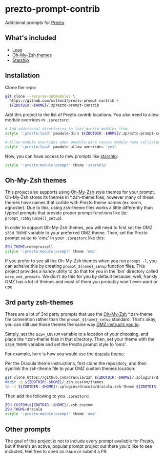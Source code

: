 # prezto-prompt-contrib

Additional prompts for [Prezto][prezto]

## What's included

- [Lean][lean]
- [Oh-My-Zsh themes][omz-themes]
- [Starship][starship]

## Installation

Clone the repo:

```zsh
git clone --recurse-submodules \
  https://github.com/mattmc3/prezto-prompt-contrib \
  ${ZDOTDIR:-$HOME}/.zprezto-prompt-contrib
```

Add this project to the list of Prezto contrib locations. You also need to
allow module overrides in `.zpreztorc`:

```zsh
# Add additional directories to load prezto modules from
zstyle ':prezto:load' pmodule-dirs ${ZDOTDIR:-$HOME}/.zprezto-prompt-contrib

# Allow module overrides when pmodule-dirs causes module name collisions
zstyle ':prezto:load' pmodule-allow-overrides 'yes'
```

Now, you can have access to new prompts like [starship]:

```zsh
zstyle ':prezto:module:prompt' theme 'starship'
```

## Oh-My-Zsh themes

This project also supports using [Oh-My-Zsh][omz] style themes for your prompt. Oh-My-Zsh
stores its themes in \*.zsh-theme files, however many of these themes have names that
collide with Prezto theme names (ex: sorin, agnoster). Due to this, using zsh-theme
files works a little differently than typical prompts that provide proper prompt
functions like (ie: `prompt_robbyrussell_setup`).

In order to support Oh-My-Zsh themes, you will need to first set the OMZ `$ZSH_THEME`
variable to your preferred OMZ theme. Then, set the Prezto prompt value to 'omz' in
your `.zpreztorc` like this:

```zsh
ZSH_THEME=robbyrussell
zstyle ':prezto:module:prompt' theme 'omz'
```

If you prefer to see all the Oh-My-Zsh themes when you run `prompt -l`, you
can acheive this by creating `prompt_${name}_setup` function files. This project
provides a handy utility to do that for you in the 'bin' directory called
`make_omz_prompts`. We don't do this for you by default because, well, frankly
OMZ has a lot of themes and most of them you probably won't ever want or use.

## 3rd party zsh-themes

There are a lot of 3rd party prompts that use the [Oh-My-Zsh][omz] \*.zsh-theme file
convention rather than the `prompt_${name}_setup` standard. That's okay, you can still
use those themes the same way [OMZ instructs you to][omz-custom-themes].

Simply, set the `$ZSH_CUSTOM` variable to a location of your choosing, and place the
\*.zsh-theme files in that directory. Then, set your theme with the `$ZSH_THEME` variable
and set the Prezto prompt style to 'omz'.

For example, here is how you would use the [dracula theme][dracula]:

Per the Dracula theme instructions, first clone the repository, and then symlink the
zsh-theme file to your OMZ custom themes location:

```zsh
git clone https://github.com/dracula/zsh ${ZDOTDIR:-$HOME}/.zplugins/dracula
mkdir -p ${ZDOTDIR:-$HOME}/.zsh_custom/themes
ln -s ${ZDOTDIR:-$HOME}/.zplugins/dracula/dracula.zsh-theme ${ZDOTDIR:-$HOME}/.zsh_custom/themes
```

Then add the following to you `.zpreztorc`:

```zsh
ZSH_CUSTOM=${ZDOTDIR:-$HOME}/.zsh_custom
ZSH_THEME=dracula
zstyle ':prezto:module:prompt' theme 'omz'
```

## Other prompts

The goal of this project is not to include every prompt available for Prezto, but
if there's an active, popular prompt project out there you'd like to see included,
feel free to open an issue or submit a PR.


[dracula]:            https://draculatheme.com/zsh
[lean]:               https://github.com/miekg/lean
[omz]:                https://github.com/ohmyzsh/ohmyzsh
[omz-themes]:         https://github.com/ohmyzsh/ohmyzsh/wiki/Themes
[omz-custom-themes]:  https://github.com/ohmyzsh/ohmyzsh/wiki/Customization#overriding-and-adding-themes
[prezto]:             https://github.com/sorin-ionescu/prezto
[starship]:           https://starship.rs
